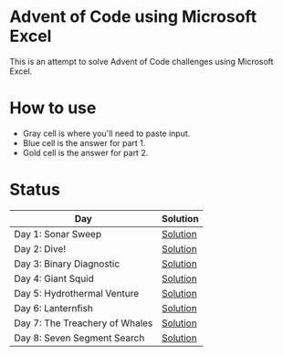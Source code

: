 # Advent of Code using Microsoft Excel
This is an attempt to solve Advent of Code challenges using Microsoft Excel.

# How to use
- Gray cell is where you'll need to paste input.
- Blue cell is the answer for part 1.
- Gold cell is the answer for part 2.

# Status
|Day|Solution|
|-|-|
|Day 1: Sonar Sweep|[Solution](Day1.xlsx)|
|Day 2: Dive!|[Solution](Day2.xlsx)|
|Day 3: Binary Diagnostic|[Solution](Day3.xlsx)|
|Day 4: Giant Squid|[Solution](Day4.xlsx)|
|Day 5: Hydrothermal Venture|[Solution](Day5.xlsx.7z)|
|Day 6: Lanternfish|[Solution](Day6.xlsx)|
|Day 7: The Treachery of Whales|[Solution](Day7.xlsx.7z)|
|Day 8: Seven Segment Search|[Solution](Day8.xlsx)|

